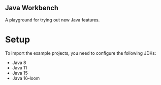 Java Workbench
---

A playground for trying out new Java features.

# Setup

To import the example projects, you need to configure the following JDKs:
- Java 8
- Java 11
- Java 15
- Java 16-loom